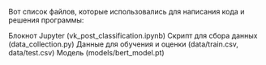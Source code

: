 Вот список файлов, которые использовались для написания кода и решения программы:

Блокнот Jupyter (vk_post_classification.ipynb)
Скрипт для сбора данных (data_collection.py)
Данные для обучения и оценки (data/train.csv, data/test.csv)
Модель (models/bert_model.pt) 
